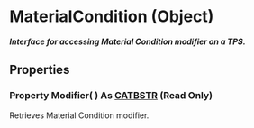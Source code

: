 # MaterialCondition (Object)

**_Interface for accessing Material Condition modifier on a TPS._**

## Properties

### Property **Modifier**( ) As [CATBSTR](../System/typedef_CATBSTR_8129.md) (Read Only)

Retrieves Material Condition modifier.